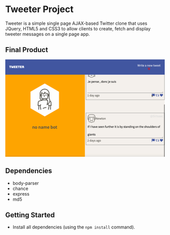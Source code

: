 # Tweeter Project

Tweeter is a simple single page AJAX-based Twitter clone that uses JQuery, HTML5  and CSS3 to allow clients to create, fetch and display tweeter messages on a single page app.

## Final Product

!["Screenshot of Tweeter web app page"](https://github.com/tsun812/tweeter_app/blob/master/docs/tweeterdemo.gif)

## Dependencies

  - body-parser
  - chance
  - express
  - md5

## Getting Started

- Install all dependencies (using the `npm install` command).
